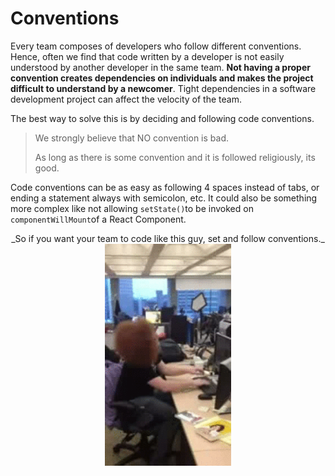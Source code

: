 # Conventions

Every team composes of developers who follow different conventions. Hence, often we find that code written by a developer is not easily understood by another developer in the same team. **Not having a proper convention creates dependencies on individuals and makes the project difficult to understand by a newcomer**. Tight dependencies in a software development project can affect the velocity of the team.

The best way to solve this is by deciding and following code conventions.

> We strongly believe that NO convention is bad.
>
> As long as there is some convention and it is followed religiously, its good.

Code conventions can be as easy as following 4 spaces instead of tabs, or ending a statement always with semicolon, etc. It could also be something more complex like not allowing `setState()`to be invoked on `componentWillMount`of a React Component.

<center>_So if you want your team to code like this guy, set and follow conventions._<center/>
<div style="text-align:center">
  <img src="/assets/images/6/6.0/convention.gif" style="width: 40%;display:inline-block;vertical-align: middle;margin:0" hspace="40">
</div>
<br>
